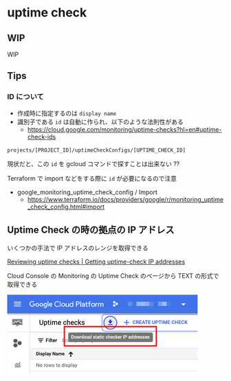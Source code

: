 # uptime check

## WIP

WIP

## Tips

### ID について

+ 作成時に指定するのは `display name`
+ 識別子である `id` は自動に作られ、以下のような法則性がある
  + https://cloud.google.com/monitoring/uptime-checks?hl=en#uptime-check-ids

```
projects/[PROJECT_ID]/uptimeCheckConfigs/[UPTIME_CHECK_ID]
```

現状だと、この `id` を gcloud コマンドで探すことは出来ない ??

Terraform で import などをする際に `id` が必要になるので注意

+ google_monitoring_uptime_check_config / Import
  + https://www.terraform.io/docs/providers/google/r/monitoring_uptime_check_config.html#import

## Uptime Check の時の拠点の IP アドレス

いくつかの手法で IP アドレスのレンジを取得できる

[Reviewing uptime checks | Getting uptime-check IP addresses](https://cloud.google.com/monitoring/uptime-checks/using-uptime-checks#get-ips)

Cloud Console の Monitoring の Uptime Check のページから TEXT の形式で取得できる

![](./01.png)
